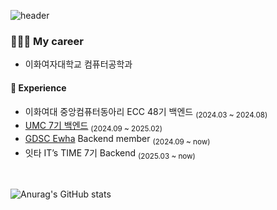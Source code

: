 ![header](https://capsule-render.vercel.app/api?type=blur&color=FFD1DC&height=150&section=header&text=Soohee%20&fontSize=50)

### 👩🏻‍💻 My career
- 이화여자대학교 컴퓨터공학과 
#### 🔗 Experience 
- 이화여대 중앙컴퓨터동아리 ECC 48기 백엔드 <sub>(2024.03 ~ 2024.08)</sub>
- [UMC 7기 백엔드](https://github.com/UMC-Ewha-7th) <sub>(2024.09 ~ 2025.02)</sub> 
- [GDSC Ewha](https://github.com/GDG-on-Campus-Ewha-2024) Backend member <sub>(2024.09 ~ now)</sub> 
- 잇타 IT’s TIME 7기 Backend <sub>(2025.03 ~ now)</sub>


</br> 

![Anurag's GitHub stats](https://github-readme-stats.vercel.app/api?username=erika0915&show_icons=true&theme=github-readme-stats)
